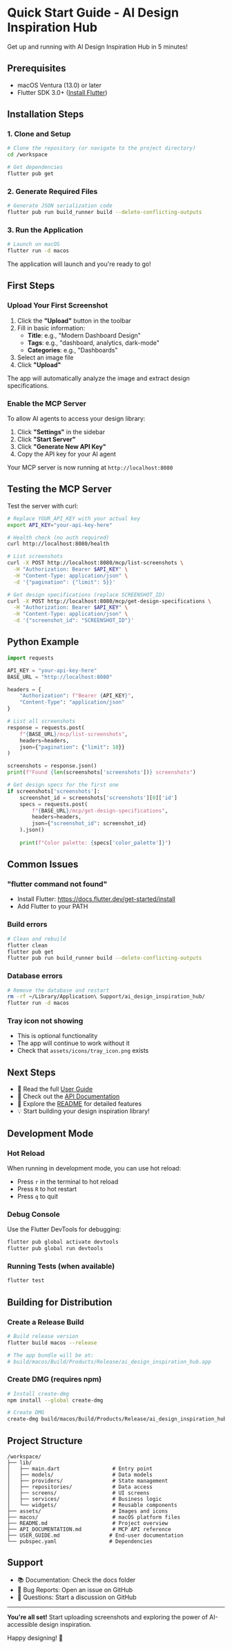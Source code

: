 # Quick Start Guide - AI Design Inspiration Hub

Get up and running with AI Design Inspiration Hub in 5 minutes!

## Prerequisites

- macOS Ventura (13.0) or later
- Flutter SDK 3.0+ ([Install Flutter](https://docs.flutter.dev/get-started/install))

## Installation Steps

### 1. Clone and Setup

```bash
# Clone the repository (or navigate to the project directory)
cd /workspace

# Get dependencies
flutter pub get
```

### 2. Generate Required Files

```bash
# Generate JSON serialization code
flutter pub run build_runner build --delete-conflicting-outputs
```

### 3. Run the Application

```bash
# Launch on macOS
flutter run -d macos
```

The application will launch and you're ready to go!

## First Steps

### Upload Your First Screenshot

1. Click the **"Upload"** button in the toolbar
2. Fill in basic information:
   - **Title**: e.g., "Modern Dashboard Design"
   - **Tags**: e.g., "dashboard, analytics, dark-mode"
   - **Categories**: e.g., "Dashboards"
3. Select an image file
4. Click **"Upload"**

The app will automatically analyze the image and extract design specifications.

### Enable the MCP Server

To allow AI agents to access your design library:

1. Click **"Settings"** in the sidebar
2. Click **"Start Server"**
3. Click **"Generate New API Key"**
4. Copy the API key for your AI agent

Your MCP server is now running at `http://localhost:8080`

## Testing the MCP Server

Test the server with curl:

```bash
# Replace YOUR_API_KEY with your actual key
export API_KEY="your-api-key-here"

# Health check (no auth required)
curl http://localhost:8080/health

# List screenshots
curl -X POST http://localhost:8080/mcp/list-screenshots \
  -H "Authorization: Bearer $API_KEY" \
  -H "Content-Type: application/json" \
  -d '{"pagination": {"limit": 5}}'

# Get design specifications (replace SCREENSHOT_ID)
curl -X POST http://localhost:8080/mcp/get-design-specifications \
  -H "Authorization: Bearer $API_KEY" \
  -H "Content-Type: application/json" \
  -d '{"screenshot_id": "SCREENSHOT_ID"}'
```

## Python Example

```python
import requests

API_KEY = "your-api-key-here"
BASE_URL = "http://localhost:8080"

headers = {
    "Authorization": f"Bearer {API_KEY}",
    "Content-Type": "application/json"
}

# List all screenshots
response = requests.post(
    f"{BASE_URL}/mcp/list-screenshots",
    headers=headers,
    json={"pagination": {"limit": 10}}
)

screenshots = response.json()
print(f"Found {len(screenshots['screenshots'])} screenshots")

# Get design specs for the first one
if screenshots['screenshots']:
    screenshot_id = screenshots['screenshots'][0]['id']
    specs = requests.post(
        f"{BASE_URL}/mcp/get-design-specifications",
        headers=headers,
        json={"screenshot_id": screenshot_id}
    ).json()
    
    print(f"Color palette: {specs['color_palette']}")
```

## Common Issues

### "flutter command not found"
- Install Flutter: https://docs.flutter.dev/get-started/install
- Add Flutter to your PATH

### Build errors
```bash
# Clean and rebuild
flutter clean
flutter pub get
flutter pub run build_runner build --delete-conflicting-outputs
```

### Database errors
```bash
# Remove the database and restart
rm -rf ~/Library/Application\ Support/ai_design_inspiration_hub/
flutter run -d macos
```

### Tray icon not showing
- This is optional functionality
- The app will continue to work without it
- Check that `assets/icons/tray_icon.png` exists

## Next Steps

- 📖 Read the full [User Guide](USER_GUIDE.md)
- 🔧 Check out the [API Documentation](API_DOCUMENTATION.md)
- 🚀 Explore the [README](README.md) for detailed features
- 💡 Start building your design inspiration library!

## Development Mode

### Hot Reload
When running in development mode, you can use hot reload:
- Press `r` in the terminal to hot reload
- Press `R` to hot restart
- Press `q` to quit

### Debug Console
Use the Flutter DevTools for debugging:
```bash
flutter pub global activate devtools
flutter pub global run devtools
```

### Running Tests (when available)
```bash
flutter test
```

## Building for Distribution

### Create a Release Build

```bash
# Build release version
flutter build macos --release

# The app bundle will be at:
# build/macos/Build/Products/Release/ai_design_inspiration_hub.app
```

### Create DMG (requires npm)

```bash
# Install create-dmg
npm install --global create-dmg

# Create DMG
create-dmg build/macos/Build/Products/Release/ai_design_inspiration_hub.app
```

## Project Structure

```
/workspace/
├── lib/
│   ├── main.dart                 # Entry point
│   ├── models/                   # Data models
│   ├── providers/                # State management
│   ├── repositories/             # Data access
│   ├── screens/                  # UI screens
│   ├── services/                 # Business logic
│   └── widgets/                  # Reusable components
├── assets/                       # Images and icons
├── macos/                        # macOS platform files
├── README.md                     # Project overview
├── API_DOCUMENTATION.md          # MCP API reference
├── USER_GUIDE.md                # End-user documentation
└── pubspec.yaml                 # Dependencies

```

## Support

- 📚 Documentation: Check the docs folder
- 🐛 Bug Reports: Open an issue on GitHub
- 💬 Questions: Start a discussion on GitHub

---

**You're all set!** Start uploading screenshots and exploring the power of AI-accessible design inspiration.

Happy designing! 🎨